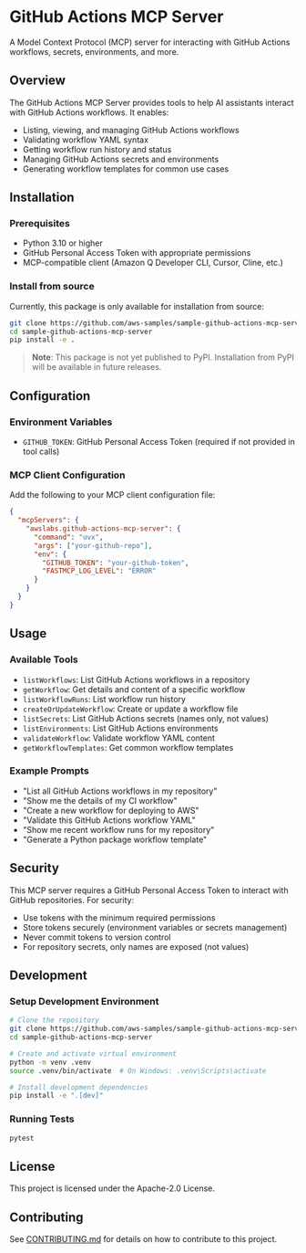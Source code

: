 # GitHub Actions MCP Server

A Model Context Protocol (MCP) server for interacting with GitHub Actions workflows, secrets, environments, and more.

## Overview

The GitHub Actions MCP Server provides tools to help AI assistants interact with GitHub Actions workflows. It enables:

- Listing, viewing, and managing GitHub Actions workflows
- Validating workflow YAML syntax
- Getting workflow run history and status
- Managing GitHub Actions secrets and environments
- Generating workflow templates for common use cases

## Installation

### Prerequisites

- Python 3.10 or higher
- GitHub Personal Access Token with appropriate permissions
- MCP-compatible client (Amazon Q Developer CLI, Cursor, Cline, etc.)

### Install from source

Currently, this package is only available for installation from source:

```bash
git clone https://github.com/aws-samples/sample-github-actions-mcp-server.git
cd sample-github-actions-mcp-server
pip install -e .
```

> **Note**: This package is not yet published to PyPI. Installation from PyPI will be available in future releases.

## Configuration

### Environment Variables

- `GITHUB_TOKEN`: GitHub Personal Access Token (required if not provided in tool calls)

### MCP Client Configuration

Add the following to your MCP client configuration file:

```json
{
  "mcpServers": {
    "awslabs.github-actions-mcp-server": {
      "command": "uvx",
      "args": ["your-github-repo"],
      "env": {
        "GITHUB_TOKEN": "your-github-token",
        "FASTMCP_LOG_LEVEL": "ERROR"
      }
    }
  }
}
```

## Usage

### Available Tools

- `listWorkflows`: List GitHub Actions workflows in a repository
- `getWorkflow`: Get details and content of a specific workflow
- `listWorkflowRuns`: List workflow run history
- `createOrUpdateWorkflow`: Create or update a workflow file
- `listSecrets`: List GitHub Actions secrets (names only, not values)
- `listEnvironments`: List GitHub Actions environments
- `validateWorkflow`: Validate workflow YAML content
- `getWorkflowTemplates`: Get common workflow templates

### Example Prompts

- "List all GitHub Actions workflows in my repository"
- "Show me the details of my CI workflow"
- "Create a new workflow for deploying to AWS"
- "Validate this GitHub Actions workflow YAML"
- "Show me recent workflow runs for my repository"
- "Generate a Python package workflow template"

## Security

This MCP server requires a GitHub Personal Access Token to interact with GitHub repositories. For security:

- Use tokens with the minimum required permissions
- Store tokens securely (environment variables or secrets management)
- Never commit tokens to version control
- For repository secrets, only names are exposed (not values)

## Development

### Setup Development Environment

```bash
# Clone the repository
git clone https://github.com/aws-samples/sample-github-actions-mcp-server.git
cd sample-github-actions-mcp-server

# Create and activate virtual environment
python -m venv .venv
source .venv/bin/activate  # On Windows: .venv\Scripts\activate

# Install development dependencies
pip install -e ".[dev]"
```

### Running Tests

```bash
pytest
```

## License

This project is licensed under the Apache-2.0 License.

## Contributing

See [CONTRIBUTING.md](CONTRIBUTING.md) for details on how to contribute to this project.
